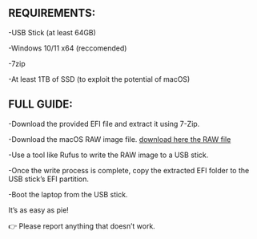 REQUIREMENTS:
-

-USB Stick (at least 64GB)

-Windows 10/11 x64 (reccomended)

-7zip

-At least 1TB of SSD (to exploit the potential of macOS)


FULL GUIDE:
-

-Download the provided EFI file and extract it using 7-Zip.


-Download the macOS RAW image file. [download here the RAW file](https://olarila.com/topic/6278-olarila-vanilla-images-macos-installer/)


-Use a tool like Rufus to write the RAW image to a USB stick.


-Once the write process is complete, copy the extracted EFI folder to the USB stick’s EFI partition.


-Boot the laptop from the USB stick.


It’s as easy as pie!


👉 Please report anything that doesn’t work.
